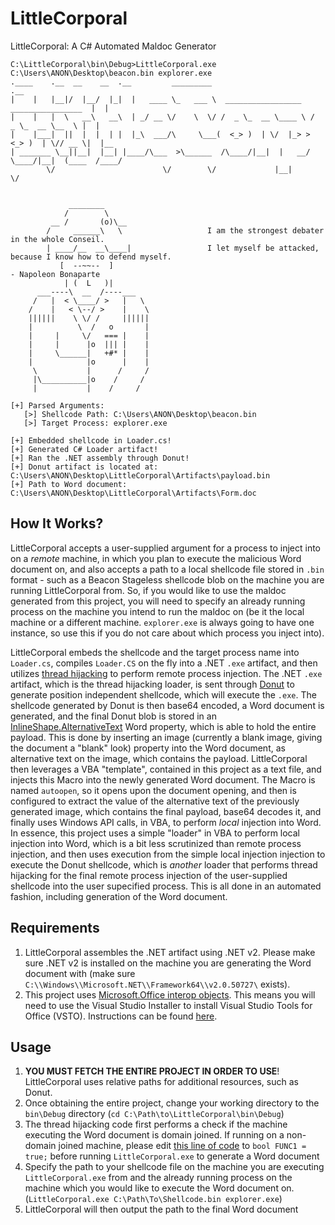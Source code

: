 # LittleCorporal
LittleCorporal: A C# Automated Maldoc Generator
```
C:\LittleCorporal\bin\Debug>LittleCorporal.exe C:\Users\ANON\Desktop\beacon.bin explorer.exe
.____    .__  __    __  .__         _________                                         .__
|    |   |__|/  |__/  |_|  |   ____ \_   ___ \  _________________   ________________  |  |
|    |   |  \   __\   __\  | _/ __ \/    \  \/ /  _ \_  __ \____ \ /  _ \_  __ \__  \ |  |
|    |___|  ||  |  |  | |  |_\  ___/\     \___(  <_> )  | \/  |_> >  <_> )  | \// __ \|  |__
| _______ \__||__|  |__| |____/\___  >\______  /\____/|__|  |   __/ \____/|__|  (____  /____/
        \/                        \/        \/             |__|                     \/


             ________
            /        \
         __ /       (o)\__
        /     ______\   \                   I am the strongest debater in the whole Conseil.
        | ____/__  __\____|                 I let myself be attacked, because I know how to defend myself.
           [  --~~--  ]                                                              - Napoleon Bonaparte
            | (  L   )|
      ___----\  __  /----___
     /   |  < \____/ >   |   \
    /    |   < \--/ >    |    \
    ||||||    \ \/ /     ||||||
    |          \  /   o       |
    |     |     \/   === |    |
    |     |      |o  ||| |    |
    |     \______|   +#* |    |
    |            |o      |    |
     \           |      /     /
     |\__________|o    /     /
     |           |    /     /

[+] Parsed Arguments:
   [>] Shellcode Path: C:\Users\ANON\Desktop\beacon.bin
   [>] Target Process: explorer.exe

[+] Embedded shellcode in Loader.cs!
[+] Generated C# Loader artifact!
[+] Ran the .NET assembly through Donut!
[+] Donut artifact is located at: C:\Users\ANON\Desktop\LittleCorporal\Artifacts\payload.bin
[+] Path to Word document: C:\Users\ANON\Desktop\LittleCorporal\Artifacts\Form.doc
```
## How It Works?
LittleCorporal accepts a user-supplied argument for a process to inject into on a _remote_ machine, in which you plan to execute the malicious Word document on, and also accepts a path to a local shellcode file stored in `.bin` format - such as a Beacon Stageless shellcode blob on the machine you are running LittleCorporal from. So, if you would like to use the maldoc generated from this project, you will need to specify an already running process on the machine you intend to run the maldoc on (be it the local machine or a different machine. `explorer.exe` is always going to have one instance, so use this if you do not care about which process you inject into).

LittleCorporal embeds the shellcode and the target process name into `Loader.cs`, compiles `Loader.CS` on the fly into a .NET `.exe` artifact, and then utilizes [thread hijacking](https://connormcgarr.github.io/thread-hijacking/) to perform remote process injection. The .NET `.exe` artifact, which is the thread hijacking loader, is sent through [Donut](https://github.com/TheWover/donut) to generate position independent shellcode, which will execute the `.exe`. The shellcode generated by Donut is then base64 encoded, a Word document is generated, and the final Donut blob is stored in an [InlineShape.AlternativeText](https://docs.microsoft.com/en-us/office/vba/api/word.inlineshape.alternativetext) Word property, which is able to hold the entire payload. This is done by inserting an image (currently a blank image, giving the document a "blank" look) property into the Word document, as alternative text on the image, which contains the payload. LittleCorporal then leverages a VBA "template", contained in this project as a text file, and injects this Macro into the newly generated Word document. The Macro is named `autoopen`, so it opens upon the document opening, and then is configured to extract the value of the alternative text of the previously generated image, which contains the final payload, base64 decodes it, and finally uses Windows API calls, in VBA, to perform _local_ injection into Word. In essence, this project uses a simple "loader" in VBA to perform local injection into Word, which is a bit less scrutinized than remote process injection, and then uses execution from the simple local injection injection to execute the Donut shellcode, which is _another_ loader that performs thread hijacking for the final remote process injection of the user-supplied shellcode into the user supecified process. This is all done in an automated fashion, including generation of the Word document.

## Requirements
1. LittleCorporal assembles the .NET artifact using .NET v2. Please make sure .NET v2 is installed on the machine you are generating the Word document with (make sure `C:\\Windows\\Microsoft.NET\\Framework64\\v2.0.50727\` exists).
2. This project uses [Microsoft.Office interop objects](https://docs.microsoft.com/en-us/dotnet/csharp/programming-guide/interop/how-to-access-office-onterop-objects). This means you will need to use the Visual Studio Installer to install Visual Studio Tools for Office (VSTO). Instructions can be found [here](https://docs.microsoft.com/en-us/visualstudio/vsto/how-to-install-the-visual-studio-tools-for-office-runtime-redistributable?view=vs-2019).

## Usage
1. __YOU MUST FETCH THE ENTIRE PROJECT IN ORDER TO USE__! LittleCorporal uses relative paths for additional resources, such as Donut.
2. Once obtaining the entire project, change your working directory to the `bin\Debug` directory (`cd C:\Path\to\LittleCorporal\bin\Debug`)
3. The thread hijacking code first performs a check if the machine executing the Word document is domain joined. If running on a non-domain joined machine, please edit [this line of code](https://github.com/connormcgarr/LittleCorporal/blob/main/LittleCorporal/LittleCorporal.Loader/Loader.cs#L266) to `bool FUNC1 = true;` before running `LittleCorporal.exe` to generate a Word document
4. Specify the path to your shellcode file on the machine you are executing `LittleCorporal.exe` from and the already running process on the machine which you would like to execute the Word document on. (`LittleCorporal.exe C:\Path\To\Shellcode.bin explorer.exe`)
5. LittleCorporal will then output the path to the final Word document
